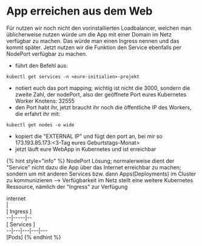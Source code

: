 # App erreichen aus dem Web

Für nutzen wir noch nicht den vorinstallierten Loadbalancer, welchen man üblicherweise nutzen würde um die App mit einer Domain im Netz verfügbar zu machen. Das würde man einen Ingress nennen und das kommt später. Jetzt nutzen wir die Funktion den Service ebenfalls per NodePort verfügbar zu machen.

* führt den Befehl aus:

```text
kubectl get services -n <eure-initialien>-projekt
```

* notiert euch das port mapping; wichtig ist nicht die 3000, sondern die zweite Zahl, der nodePort, also der geöffnete Port eures Kubernetes Worker Knotens: 32555
* den Port habt ihr, jetzt braucht ihr noch die öffentliche IP des Workers, die erfahrt ihr mit:

```text
kubectl get nodes -o wide
```

* kopiert die "EXTERNAL IP" und fügt den port an, bei mir so 173.193.85.173:&lt;3-Tag eures Geburtstags-Monat&gt;
* jetzt läuft eure WebApp in Kubernetes und ist erreichbar

{% hint style="info" %}
NodePort Lösung; normalerweise dient der "Service" nicht dazu die App über das Internet erreichbar zu machen; sondern um mit anderen Services bzw. dann Apps\(Deployments\) im Cluster zu kommunizieren --&gt; Verfügbarkeit im Netz stellt eine weitere Kubernetes Ressource, nämlich der "Ingress" zur Verfügung

internet  
       \|  
\[ Ingress \]  
   --\|-----\|--  
\[ Services \]  
 --\|---\|---\|---\|---  
    \[Pods\]
{% endhint %}

